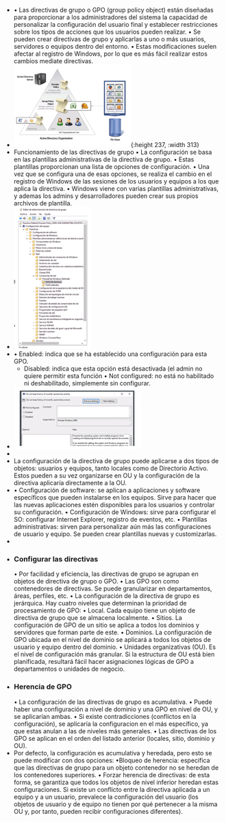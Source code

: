 - • Las directivas de grupo o GPO (group policy object) están diseñadas para proporcionar a los administradores del sistema la capacidad de personalizar la configuración del usuario final y establecer restricciones sobre los tipos de acciones que los usuarios pueden realizar.
  • Se pueden crear directivas de grupo y aplicarlas a uno o más usuarios, servidores o equipos dentro del entorno.
  • Estas modificaciones suelen afectar al registro de Windows, por lo que es más fácil realizar estos cambios mediate directivas.
- ![ScreenShot Tool -20240611091837.png](../assets/ScreenShot_Tool_-20240611091837_1718111930460_0.png){:height 237, :width 313}
- Funcionamiento de las directivas de grupo
  • La configuración se basa en las plantillas administrativas de la directiva de grupo.
  • Estas plantillas proporcionan una lista de opciones de configuración.
  • Una vez que se configura una de esas opciones, se realiza el cambio en el registro de Windows de las sesiones de los usuarios y equipos a los que aplica la directiva.
  • Windows viene con varias plantillas administrativas, y ademas los admins y desarrolladores pueden
  crear sus propios archivos de plantilla.
- ![ScreenShot Tool -20240611092317.png](../assets/ScreenShot_Tool_-20240611092317_1718112208206_0.png)
- • Enabled: indica que se ha establecido una configuración para esta GPO.
  * Disabled: indica que esta opción está desactivada (el admin no quiere permitir esta función
  • Not configured: no está no habilitado ni deshabilitado, simplemente sin configurar.
- ![ScreenShot Tool -20240611092527.png](../assets/ScreenShot_Tool_-20240611092527_1718112358603_0.png)
-
- La configuración de la directiva de grupo puede aplicarse a dos tipos de objetos:
  usuarios y equipos, tanto locales como de Directorio Activo. Estos pueden a su vez
  organizarse en OU y la configuración de la directiva aplicaría directamente a la OU.
- • Configuración de software: se aplican a aplicaciones y software específicos que pueden instalarse en los equipos.
  Sirve para hacer que las nuevas aplicaciones estén disponibles para los usuarios y controlar su configuración.
  • Configuración de Windows: sirve para configurar el SO:
  configurar Internet Explorer, registro de eventos, etc.
  • Plantillas administrativas:
  sirven para personalizar aún más las configuraciones de usuario y equipo. Se pueden crear plantillas nuevas y customizarlas.
-
- ### Configurar las directivas
  • Por facilidad y eficiencia, las directivas de grupo se agrupan en objetos de directiva de grupo o GPO.
  • Las GPO son como contenedores de directivas. Se puede granularizar en departamentos, áreas, perfiles, etc.
  • La configuración de la directiva de grupo es jerárquica. Hay cuatro niveles que determinan la prioridad de procesamiento de GPO:
  • Local. Cada equipo tiene un objeto de directiva de grupo que se almacena localmente.
  • Sitios. La configuración de GPO de un sitio se aplica a todos los dominios y servidores que forman
  parte de este.
  • Dominios. La configuración de GPO ubicada en el nivel de dominio se aplicará a todos los objetos de usuario y equipo dentro del dominio.
  • Unidades organizativas (OU). Es el nivel de configuración más granular.
  Si la estructura de OU está bien planificada, resultará fácil hacer asignaciones lógicas de GPO a departamentos o unidades de negocio.
- ### Herencia de GPO
  • La configuración de las directivas de grupo es acumulativa.
  • Puede haber una configuración a nivel de dominio y una GPO en nivel de OU, y se aplicarían ambas.
  • Si existe contradicciones (conflictos en la configuración), se aplicaría la configuracion en el más
  específico, ya que estas anulan a las de niveles más generales.
  • Las directivas de los GPO se aplican en el orden del listado anterior (locales, sitio, dominio y OU).
- Por defecto, la configuración es acumulativa y heredada, pero esto se puede modificar con dos opciones:
  •Bloqueo de herencia: especifica que las directivas de grupo para un objeto contenedor no se heredan de los contenedores superiores.
  • Forzar herencia de directivas: de esta forma, se garantiza que todos los objetos de nivel inferior
  heredan estas configuraciones.
  Si existe un conflicto entre la directiva aplicada a un equipo y a un usuario, prevalece la configuración del usuario (los objetos de usuario y de equipo no tienen por qué pertenecer a la misma OU y, por tanto, pueden recibir configuraciones diferentes).